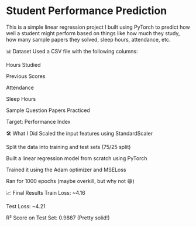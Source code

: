 # Student Performance Prediction
This is a simple linear regression project I built using PyTorch to predict how well a student might perform based on things like how much they study, how many sample papers they solved, sleep hours, attendance, etc.

📊 Dataset
Used a CSV file with the following columns:

Hours Studied

Previous Scores

Attendance

Sleep Hours

Sample Question Papers Practiced

Target: Performance Index

🛠️ What I Did
Scaled the input features using StandardScaler

Split the data into training and test sets (75/25 split)

Built a linear regression model from scratch using PyTorch

Trained it using the Adam optimizer and MSELoss

Ran for 1000 epochs (maybe overkill, but why not 😄)

📈 Final Results
Train Loss: ~4.16

Test Loss: ~4.21

R² Score on Test Set: 0.9887 (Pretty solid!)
